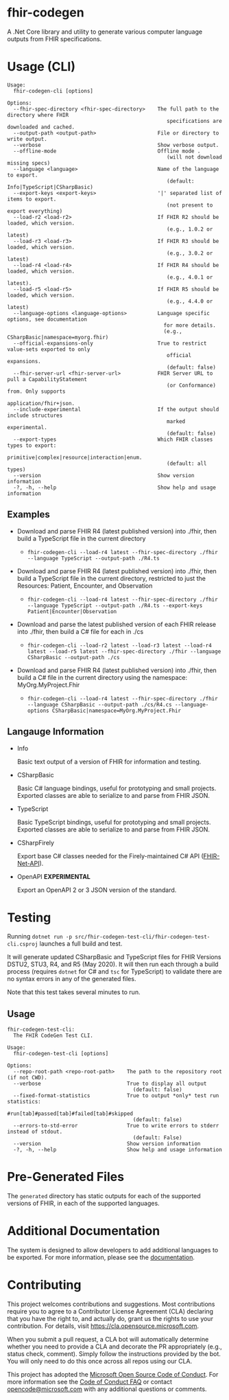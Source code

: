 # fhir-codegen

A .Net Core library and utility to generate various computer language outputs from FHIR specifications.

# Usage (CLI)

```
Usage:
  fhir-codegen-cli [options]

Options:
  --fhir-spec-directory <fhir-spec-directory>    The full path to the directory where FHIR 
                                                    specifications are downloaded and cached.
  --output-path <output-path>                    File or directory to write output.
  --verbose                                      Show verbose output.
  --offline-mode                                 Offline mode .
                                                    (will not download missing specs)
  --language <language>                          Name of the language to export.
                                                    (default: Info|TypeScript|CSharpBasic)
  --export-keys <export-keys>                    '|' separated list of items to export.
                                                    (not present to export everything)
  --load-r2 <load-r2>                            If FHIR R2 should be loaded, which version.
                                                    (e.g., 1.0.2 or latest)
  --load-r3 <load-r3>                            If FHIR R3 should be loaded, which version.
                                                    (e.g., 3.0.2 or latest)
  --load-r4 <load-r4>                            If FHIR R4 should be loaded, which version.
                                                    (e.g., 4.0.1 or latest).
  --load-r5 <load-r5>                            If FHIR R5 should be loaded, which version.
                                                    (e.g., 4.4.0 or latest)
  --language-options <language-options>          Language specific options, see documentation
                                                   for more details.
                                                   (e.g., CSharpBasic|namespace=myorg.fhir)
  --official-expansions-only                     True to restrict value-sets exported to only
                                                    official expansions.
                                                    (default: false)
  --fhir-server-url <fhir-server-url>            FHIR Server URL to pull a CapabilityStatement
                                                    (or Conformance) from. Only supports
                                                    application/fhir+json.
  --include-experimental                         If the output should include structures
                                                    marked experimental.
                                                    (default: false)
  --export-types                                 Which FHIR classes types to export:
                                                    primitive|complex|resource|interaction|enum.
                                                    (default: all types)
  --version                                      Show version information
  -?, -h, --help                                 Show help and usage information
```

## Examples

* Download and parse FHIR R4 (latest published version) into ./fhir, then build a TypeScript file in the current directory
  * `fhir-codegen-cli --load-r4 latest --fhir-spec-directory ./fhir --language TypeScript --output-path ./R4.ts`

* Download and parse FHIR R4 (latest published version) into ./fhir, then build a TypeScript file in the current directory, restricted to just the Resources: Patient, Encounter, and Observation
  * `fhir-codegen-cli --load-r4 latest --fhir-spec-directory ./fhir --language TypeScript --output-path ./R4.ts --export-keys Patient|Encounter|Observation`

* Download and parse the latest published version of each FHIR release into ./fhir, then build a C# file for each in ./cs
  * `fhir-codegen-cli --load-r2 latest --load-r3 latest --load-r4 latest --load-r5 latest --fhir-spec-directory ./fhir --language CSharpBasic --output-path ./cs`

* Download and parse FHIR R4 (latest published version) into ./fhir, then build a C# file in the current directory using the namespace: MyOrg.MyProject.Fhir
  * `fhir-codegen-cli --load-r4 latest --fhir-spec-directory ./fhir --language CSharpBasic --output-path ./cs/R4.cs --language-options CSharpBasic|namespace=MyOrg.MyProject.Fhir`

## Langauge Information

  * Info
    
    Basic text output of a version of FHIR for information and testing.

  * CSharpBasic

    Basic C# language bindings, useful for prototyping and small projects.  Exported classes are able to serialize to and parse from FHIR JSON.

  * TypeScript

    Basic TypeScript bindings, useful for prototyping and small projects.  Exported classes are able to serialize to and parse from FHIR JSON.

  * CSharpFirely

    Export base C# classes needed for the Firely-maintained C# API ([FHIR-Net-API](https://github.com/FirelyTeam/fhir-net-api/)).

  * OpenAPI **EXPERIMENTAL**

    Export an OpenAPI 2 or 3 JSON version of the standard.

# Testing

Running `dotnet run -p src/fhir-codegen-test-cli/fhir-codegen-test-cli.csproj` launches a full build and test.

It will generate updated CSharpBasic and TypeScript files for FHIR Versions DSTU2, STU3, R4, and R5 (May 2020).  It will then run each through a build process (requires `dotnet` for C# and `tsc` for TypeScript) to validate there are no syntax errors in any of the generated files.

Note that this test takes several minutes to run.

## Usage
```
fhir-codegen-test-cli:
  The FHIR CodeGen Test CLI.

Usage:
  fhir-codegen-test-cli [options]

Options:
  --repo-root-path <repo-root-path>    The path to the repository root (if not CWD).
  --verbose                            True to display all output
                                         (default: false)
  --fixed-format-statistics            True to output *only* test run statistics:
                                         #run[tab]#passed[tab]#failed[tab]#skipped
                                         (default: false)
  --errors-to-std-error                True to write errors to stderr instead of stdout.
                                         (default: False)
  --version                            Show version information
  -?, -h, --help                       Show help and usage information
```

# Pre-Generated Files

The `generated` directory has static outputs for each of the supported versions of FHIR, in each of the supported languages.

# Additional Documentation

The system is designed to allow developers to add additional languages to be exported.  For more information, please see the [documentation](http://microsoft.github.io/fhir-codegen/).

# Contributing

This project welcomes contributions and suggestions.  Most contributions require you to agree to a
Contributor License Agreement (CLA) declaring that you have the right to, and actually do, grant us
the rights to use your contribution. For details, visit https://cla.opensource.microsoft.com.

When you submit a pull request, a CLA bot will automatically determine whether you need to provide
a CLA and decorate the PR appropriately (e.g., status check, comment). Simply follow the instructions
provided by the bot. You will only need to do this once across all repos using our CLA.

This project has adopted the [Microsoft Open Source Code of Conduct](https://opensource.microsoft.com/codeofconduct/).
For more information see the [Code of Conduct FAQ](https://opensource.microsoft.com/codeofconduct/faq/) or
contact [opencode@microsoft.com](mailto:opencode@microsoft.com) with any additional questions or comments.
